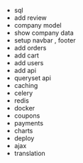 - sql
- add review
- company model
- show company data
- setup navbar , footer
- add orders
- add cart
- add users
- add api
- queryset api
- caching
- celery
- redis
- docker
- coupons
- payments
- charts
- deploy
- ajax
- translation